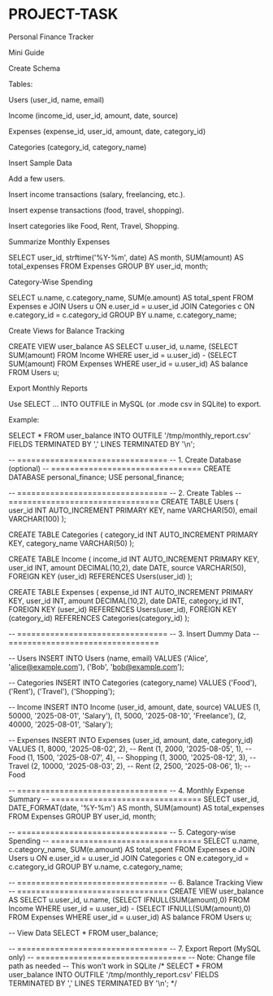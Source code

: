 # PROJECT-TASK
Personal Finance Tracker

Mini Guide

Create Schema

Tables:

Users (user_id, name, email)

Income (income_id, user_id, amount, date, source)

Expenses (expense_id, user_id, amount, date, category_id)

Categories (category_id, category_name)

Insert Sample Data

Add a few users.

Insert income transactions (salary, freelancing, etc.).

Insert expense transactions (food, travel, shopping).

Insert categories like Food, Rent, Travel, Shopping.

Summarize Monthly Expenses

SELECT user_id, 
       strftime('%Y-%m', date) AS month, 
       SUM(amount) AS total_expenses
FROM Expenses
GROUP BY user_id, month;


Category-Wise Spending

SELECT u.name, c.category_name, SUM(e.amount) AS total_spent
FROM Expenses e
JOIN Users u ON e.user_id = u.user_id
JOIN Categories c ON e.category_id = c.category_id
GROUP BY u.name, c.category_name;


Create Views for Balance Tracking

CREATE VIEW user_balance AS
SELECT u.user_id, u.name,
       (SELECT SUM(amount) FROM Income WHERE user_id = u.user_id) -
       (SELECT SUM(amount) FROM Expenses WHERE user_id = u.user_id) AS balance
FROM Users u;


Export Monthly Reports

Use SELECT ... INTO OUTFILE in MySQL (or .mode csv in SQLite) to export.

Example:

SELECT * FROM user_balance 
INTO OUTFILE '/tmp/monthly_report.csv' 
FIELDS TERMINATED BY ',' 
LINES TERMINATED BY '\n';







-- ================================
-- 1. Create Database (optional)
-- ================================
CREATE DATABASE personal_finance;
USE personal_finance;

-- ================================
-- 2. Create Tables
-- ================================
CREATE TABLE Users (
    user_id INT AUTO_INCREMENT PRIMARY KEY,
    name VARCHAR(50),
    email VARCHAR(100)
);

CREATE TABLE Categories (
    category_id INT AUTO_INCREMENT PRIMARY KEY,
    category_name VARCHAR(50)
);

CREATE TABLE Income (
    income_id INT AUTO_INCREMENT PRIMARY KEY,
    user_id INT,
    amount DECIMAL(10,2),
    date DATE,
    source VARCHAR(50),
    FOREIGN KEY (user_id) REFERENCES Users(user_id)
);

CREATE TABLE Expenses (
    expense_id INT AUTO_INCREMENT PRIMARY KEY,
    user_id INT,
    amount DECIMAL(10,2),
    date DATE,
    category_id INT,
    FOREIGN KEY (user_id) REFERENCES Users(user_id),
    FOREIGN KEY (category_id) REFERENCES Categories(category_id)
);

-- ================================
-- 3. Insert Dummy Data
-- ================================

-- Users
INSERT INTO Users (name, email) VALUES
('Alice', 'alice@example.com'),
('Bob', 'bob@example.com');

-- Categories
INSERT INTO Categories (category_name) VALUES
('Food'), ('Rent'), ('Travel'), ('Shopping');

-- Income
INSERT INTO Income (user_id, amount, date, source) VALUES
(1, 50000, '2025-08-01', 'Salary'),
(1, 5000,  '2025-08-10', 'Freelance'),
(2, 40000, '2025-08-01', 'Salary');

-- Expenses
INSERT INTO Expenses (user_id, amount, date, category_id) VALUES
(1, 8000,  '2025-08-02', 2),  -- Rent
(1, 2000,  '2025-08-05', 1),  -- Food
(1, 1500,  '2025-08-07', 4),  -- Shopping
(1, 3000,  '2025-08-12', 3),  -- Travel
(2, 10000, '2025-08-03', 2),  -- Rent
(2, 2500,  '2025-08-06', 1);  -- Food

-- ================================
-- 4. Monthly Expense Summary
-- ================================
SELECT user_id,
       DATE_FORMAT(date, '%Y-%m') AS month,
       SUM(amount) AS total_expenses
FROM Expenses
GROUP BY user_id, month;

-- ================================
-- 5. Category-wise Spending
-- ================================
SELECT u.name, c.category_name, SUM(e.amount) AS total_spent
FROM Expenses e
JOIN Users u ON e.user_id = u.user_id
JOIN Categories c ON e.category_id = c.category_id
GROUP BY u.name, c.category_name;

-- ================================
-- 6. Balance Tracking View
-- ================================
CREATE VIEW user_balance AS
SELECT u.user_id, u.name,
       (SELECT IFNULL(SUM(amount),0) FROM Income WHERE user_id = u.user_id) -
       (SELECT IFNULL(SUM(amount),0) FROM Expenses WHERE user_id = u.user_id) AS balance
FROM Users u;

-- View Data
SELECT * FROM user_balance;

-- ================================
-- 7. Export Report (MySQL only)
-- ================================
-- Note: Change file path as needed
-- This won’t work in SQLite
/*
SELECT * FROM user_balance 
INTO OUTFILE '/tmp/monthly_report.csv' 
FIELDS TERMINATED BY ',' 
LINES TERMINATED BY '\n';
*/

